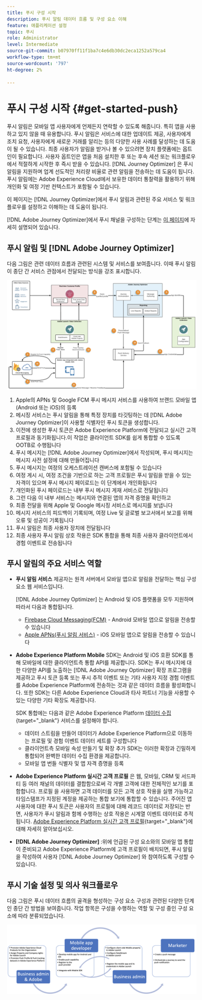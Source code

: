 ```yaml
---
title: 푸시 구성 시작
description: 푸시 알림 데이터 흐름 및 구성 요소 이해
feature: 애플리케이션 설정
topic: 푸시
role: Administrator
level: Intermediate
source-git-commit: b07970ff11f1ba7c4e6db30dc2eca1252a579ca4
workflow-type: tm+mt
source-wordcount: '797'
ht-degree: 2%

---
```


# 푸시 구성 시작 {#get-started-push}

푸시 알림은 모바일 앱 사용자에게 언제든지 연락할 수 있도록 해줍니다. 특히 앱을 사용하고 있지 않을 때 유용합니다. 푸시 알림은 서비스에 대한 업데이트 제공, 사용자에게 조치 요청, 사용자에게 새로운 거래를 알리는 등의 다양한 사용 사례를 달성하는 데 도움이 될 수 있습니다. 최종 사용자가 알림을 받거나 볼 수 있으려면 장치 플랫폼에는 옵트인이 필요합니다. 사용자 옵트인은 앱을 처음 설치한 후 또는 후속 세션 또는 워크플로우에서 적절하게 시작한 후 즉시 받을 수 있습니다. [!DNL Journey Optimizer] 은 푸시 알림을 지원하며 업계 선도적인 처리량 비율로 관련 알림을 전송하는 데 도움이 됩니다. 푸시 알림에는 Adobe Experience Cloud에서 보유한 데이터 통찰력을 활용하기 위해 개인화 및 여정 기반 컨텍스트가 포함될 수 있습니다.

이 페이지는 [!DNL Journey Optimizer]에서 푸시 알림과 관련된 주요 서비스 및 워크플로우를 설정하고 이해하는 데 도움이 됩니다.

[!DNL Adobe Journey Optimizer]에서 푸시 채널을 구성하는 단계는 [이 페이지](push-configuration.md)에 자세히 설명되어 있습니다.

## 푸시 알림 및 [!DNL Adobe Journey Optimizer]

다음 그림은 관련 데이터 흐름과 관련된 시스템 및 서비스를 보여줍니다. 이때 푸시 알림이 종단 간 서비스 관점에서 전달되는 방식을 강조 표시합니다.

![](assets/push-flow.png)

1. Apple의 APNs 및 Google FCM 푸시 메시지 서비스를 사용하여 브랜드 모바일 앱(Android 또는 iOS)의 등록
1. 메시징 서비스는 푸시 알림을 통해 특정 장치를 타깃팅하는 데 [!DNL Adobe Journey Optimizer]이 사용할 식별자인 푸시 토큰을 생성합니다.
1. 이전에 생성한 푸시 토큰은 Adobe Experience Platform에 전달되고 실시간 고객 프로필과 동기화됩니다.이 작업은 클라이언트 SDK를 쉽게 통합할 수 있도록 OOTB로 수행됩니다
1. 푸시 메시지는 [!DNL Adobe Journey Optimizer]에서 작성되며, 푸시 메시지는 메시지 사전 설정에 대해 만들어집니다
1. 푸시 메시지는 여정의 오케스트레이션 캔버스에 포함될 수 있습니다
1. 여정 게시 시, 여정 조건을 기반으로 하는 고객 프로필은 푸시 알림을 받을 수 있는 자격이 있으며 푸시 메시지 페이로드는 이 단계에서 개인화됩니다
1. 개인화된 푸시 페이로드는 내부 푸시 메시지 게재 서비스로 전달됩니다
1. 그런 다음 이 내부 서비스는 메시지와 연결된 앱의 자격 증명을 확인하고
1. 최종 전달을 위해 Apple 및 Google 메시징 서비스로 메시지를 보냅니다
1. 메시지 서비스의 피드백이 기록되며, 여정 Live 및 글로벌 보고서에서 보고를 위해 오류 및 성공이 기록됩니다
1. 푸시 알림은 최종 사용자 장치에 전달됩니다
1. 최종 사용자 푸시 알림 상호 작용은 SDK 통합을 통해 최종 사용자 클라이언트에서 경험 이벤트로 전송됩니다

## 푸시 알림의 주요 서비스 역할

* **푸시 알림 서비스** 제공자는 원격 서버에서 모바일 앱으로 알림을 전달하는 핵심 구성 요소 웹 서비스입니다.

   [!DNL Adobe Journey Optimizer]  는 Android 및 iOS 플랫폼을 모두 지원하며 따라서 다음과 통합됩니다.
   * [Firebase Cloud Messaging(FCM)](https://firebase.google.com/docs/cloud-messaging)  - Android 모바일 앱으로 알림을 전송할 수 있습니다
   * [Apple APNs(푸시 알림 서비스)](https://developer.apple.com/library/archive/documentation/NetworkingInternet/Conceptual/RemoteNotificationsPG/APNSOverview.html)  - iOS 모바일 앱으로 알림을 전송할 수 있습니다

* **Adobe Experience Platform Mobile** SDK는 Android 및 iOS 호환 SDK를 통해 모바일에 대한 클라이언트측 통합 API를 제공합니다. SDK는 푸시 메시지에 대한 다양한 API를 노출하는 [!DNL Adobe Journey Optimizer] 확장 프로그램을 제공하고 푸시 토큰 등록 또는 푸시 추적 이벤트 또는 기타 사용자 지정 경험 이벤트를 Adobe Experience Platform에 전송하는 것과 같은 데이터 흐름을 활성화합니다. 또한 SDK는 다른 Adobe Experience Cloud과 타사 파트너 기능을 사용할 수 있는 다양한 기타 확장도 제공합니다.

   SDK 통합에는 다음과 같은 Adobe Experience Platform [데이터 수집](https://experienceleague.adobe.com/docs/launch/using/home.html?lang=ko-KR){target=&quot;_blank&quot;} 서비스를 설정해야 합니다.

   * 데이터 스트림을 만들어 데이터가 Adobe Experience Platform으로 이동하는 프로필 및 경험 이벤트 데이터 세트를 구성합니다
   * 클라이언트측 모바일 속성 만들기 및 확장 추가 SDK는 이러한 확장과 긴밀하게 통합되어 완벽한 데이터 수집 환경을 제공합니다.
   * 모바일 앱 번들 식별자 및 앱 자격 증명을 등록

* **Adobe Experience Platform 실시간 고객 프로필**  은 웹, 모바일, CRM 및 서드파티 등 여러 채널의 데이터를 결합함으로써 각 개별 고객에 대한 전체적인 보기를 포함합니다. 프로필 을 사용하면 고객 데이터를 모든 고객 상호 작용을 실행 가능하고 타임스탬프가 지정된 계정을 제공하는 통합 보기에 통합할 수 있습니다. 주어진 앱 사용자에 대한 푸시 토큰은 사용자의 프로필에 대해 레코드 데이터로 저장되는 반면, 사용자가 푸시 알림과 함께 수행하는 상호 작용은 시계열 이벤트 데이터로 추적됩니다. [Adobe Experience Platform 실시간 고객 프로필](https://experienceleague.adobe.com/docs/experience-platform/profile/home.html){target=&quot;_blank&quot;}에 대해 자세히 알아보십시오.

* **[!DNL Adobe Journey Optimizer]** :위에 언급된 구성 요소와의 모바일 앱 통합이 준비되고 Adobe Experience Platform에 고객 프로필이 배치되면, 푸시 알림을 작성하여 사용자 [!DNL Adobe Journey Optimizer] 와 참여하도록 구성할 수 있습니다.

## 푸시 기술 설정 및 의사 워크플로우

다음 그림은 푸시 데이터 흐름의 골격을 형성하는 구성 요소 구성과 관련된 다양한 단계인 종단 간 방법을 보여줍니다. 작업 항목은 구성을 수행하는 역할 및 구성 중인 구성 요소에 따라 분류되었습니다.

![](assets/user-flow.png)
